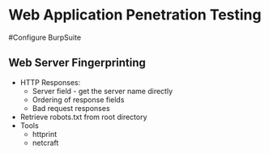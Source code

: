# Web Application Penetration Testing

\#Configure BurpSuite



## Web Server Fingerprinting

* HTTP Responses:
  * Server field - get the server name directly
  * Ordering of response fields
  * Bad request responses
* Retrieve robots.txt from root directory
* Tools
  * httprint
  * netcraft



